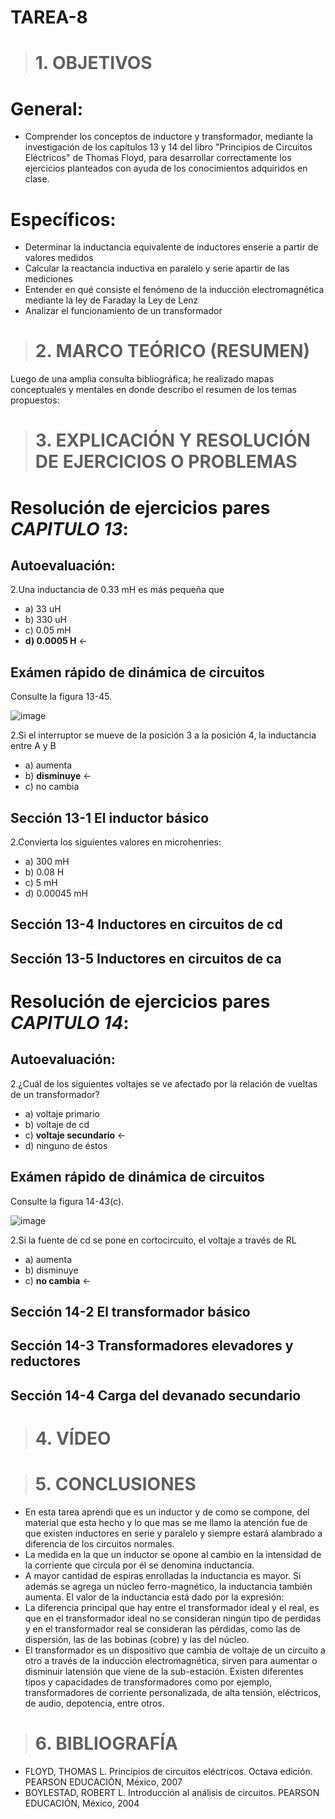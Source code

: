# TAREA-8
># 1. OBJETIVOS
# General:

- Comprender los conceptos de inductore y transformador, mediante la investigación de los capítulos 13 y 14 del libro "Principios de Circuitos Eléctricos" de Thomas Floyd, para desarrollar correctamente los ejercicios planteados con ayuda de los conocimientos adquiridos en clase.

 # Específicos:
 
 - Determinar la inductancia equivalente de inductores enserie a partir de valores medidos
 - Calcular la reactancia inductiva en paralelo y serie apartir de las mediciones
 - Entender en qué consiste el fenómeno de la inducción electromagnética mediante la ley de Faraday la Ley de Lenz
 - Analizar el funcionamiento de un transformador
 
># 2. MARCO TEÓRICO (RESUMEN)
Luego de una amplia consulta bibliográfica; he realizado mapas conceptuales y mentales en donde describo el resumen de
los temas propuestos:



># 3. EXPLICACIÓN Y RESOLUCIÓN DE EJERCICIOS O PROBLEMAS
# Resolución de ejercicios pares *CAPITULO 13*:

## Autoevaluación:

2.Una inductancia de 0.33 mH es más pequeña que

- a) 33 uH
- b) 330 uH
- c) 0.05 mH
- **d) 0.0005 H** ←

## Exámen rápido de dinámica de circuitos

Consulte la figura 13-45.

![image](https://user-images.githubusercontent.com/104925648/216997549-c5225fbf-dde5-48ee-a80e-7e5e0243a08e.png)

2.Si el interruptor se mueve de la posición 3 a la posición 4, la inductancia entre A y B

- a) aumenta
- b) **disminuye** ←
- c) no cambia



## Sección 13-1 El inductor básico

2.Convierta los siguientes valores en microhenries:

- a) 300 mH
- b) 0.08 H
- c) 5 mH
- d) 0.00045 mH


## Sección 13-4 Inductores en circuitos de cd

## Sección 13-5 Inductores en circuitos de ca

# Resolución de ejercicios pares *CAPITULO 14*:

## Autoevaluación:

2.¿Cuál de los siguientes voltajes se ve afectado por la relación de vueltas de un transformador?

- a) voltaje primario
- b) voltaje de cd
- c) **voltaje secundario** ←
- d) ninguno de éstos


## Exámen rápido de dinámica de circuitos

Consulte la figura 14-43(c).

![image](https://user-images.githubusercontent.com/104925648/217024637-9453f1c1-0f41-4d00-9bd3-ecc8d713b579.png)

2.Si la fuente de cd se pone en cortocircuito, el voltaje a través de RL

- a) aumenta
- b) disminuye
- c) **no cambia** ←


## Sección 14-2  El transformador básico

## Sección 14-3 Transformadores elevadores y reductores


## Sección 14-4 Carga del devanado secundario

># 4. VÍDEO

># 5. CONCLUSIONES

- En esta tarea aprendi que es un inductor y de como se compone, del material que esta hecho y lo que mas se me llamo la atención fue de que existen
  inductores en serie y paralelo y siempre estará alambrado a diferencia de los circuitos normales.
- La medida en la que un inductor se opone al cambio en la intensidad de la corriente que circula por él se denomina inductancia.
- A mayor cantidad de espiras enrolladas la inductancia es mayor. Si además se agrega un núcleo ferro-magnético, la inductancia también aumenta. 
  El valor de la inductancia está dado por la expresión:
- La diferencia principal que hay entre el transformador ideal y el real, es que en el transformador ideal no se consideran ningún tipo de perdidas
 y en el transformador real se consideran las pérdidas, como las de dispersión, las   de   las   bobinas   (cobre)   y   las   del   núcleo.
- El transformador es un dispositivo que cambia de voltaje de un circuito a otro a través de la inducción electromagnética, sirven para aumentar o 
  disminuir latensión que viene de la sub-estación. Existen diferentes tipos y capacidades de transformadores como por ejemplo, transformadores de 
  corriente personalizada, de alta tensión, eléctricos, de audio, depotencia, entre otros.
  
># 6. BIBLIOGRAFÍA

- FLOYD, THOMAS L. Principios de circuitos eléctricos. Octava edición. PEARSON EDUCACIÓN, México, 2007
- BOYLESTAD, ROBERT L. Introducción al análisis de circuitos. PEARSON EDUCACIÓN, México, 2004
